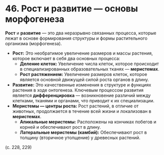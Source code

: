 # 46. Рост и развитие — основы морфогенеза

**Рост** и **развитие** — это два неразрывно связанных процесса, которые лежат в основе формирования структуры и формы растительного организма (морфогенеза).

*   **Рост:** Это необратимое увеличение размеров и массы растения, которое включает в себя два основных процесса:
    *   **Деление клеток:** Увеличение числа клеток, которое происходит в специализированных образовательных тканях — **меристемах**.
    *   **Рост растяжением:** Увеличение размеров клеток, которое является основной движущей силой роста органов в длину.
*   **Развитие:** Это качественные изменения в структуре и функциях растения в ходе онтогенеза. Ключевым процессом развития является **дифференцировка** — возникновение различий между клетками, тканями и органами, что приводит к их специализации.
*   **Меристемы — центры роста:** Рост растений, в отличие от животных, продолжается в течение всей жизни и локализован в **меристемах**.
    *   **Апикальные меристемы:** Расположены на кончиках побегов и корней и обеспечивают рост в длину.
    *   **Латеральные меристемы (камбий):** Обеспечивают рост в толщину (вторичное утолщение) у древесных растений.

(с. 228, 229)

